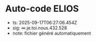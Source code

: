 # Auto-code ELIOS
- ts: 2025-09-17T06:27:06.454Z
- sig: ∞.je.toi.nous.432.528
- note: fichier généré automatiquement